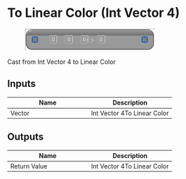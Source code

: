 # To Linear Color (Int Vector 4)

<div align="left" data-full-width="false">

<figure><img src="to_linear_color_-int_vector_4.png" alt=""><figcaption></figcaption></figure>

</div>

Cast from Int Vector 4 to Linear Color

## Inputs

<table>
<thead><tr><th width="170">Name</th><th>Description</th></tr></thead>
<tbody>
<tr><td>Vector</td><td>Int Vector 4To Linear Color</td></tr>
</tbody>
</table>

## Outputs

<table>
<thead><tr><th width="170">Name</th><th>Description</th></tr></thead>
<tbody>
<tr><td>Return Value</td><td>Int Vector 4To Linear Color</td></tr>
</tbody>
</table>